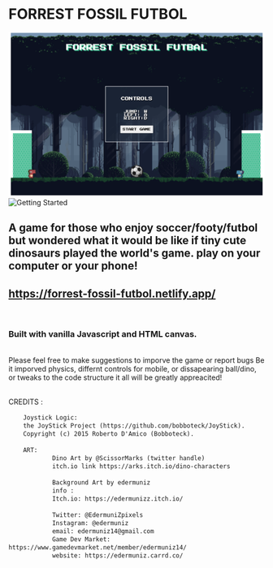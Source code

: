 <!-- Background Music by <a href="/users/placidplace-25572496/?tab=audio&amp;utm_source=link-attribution&amp;utm_medium=referral&amp;utm_campaign=audio&amp;utm_content=108380">Placidplace</a> from <a href="https://pixabay.com/?utm_source=link-attribution&amp;utm_medium=referral&amp;utm_campaign=music&amp;utm_content=108380">Pixabay</a> -->

# FORREST FOSSIL FUTBOL

![Getting Started](./assets/gameScreenGrab.png)
![Getting Started](./assets/mobile-screenshot.png)
<br>
## A game for those who enjoy soccer/footy/futbol but wondered what it would be like if tiny cute dinosaurs played the world's game. play on your computer or your phone!
## https://forrest-fossil-futbol.netlify.app/
<br>


### Built with vanilla Javascript and HTML canvas.


<br>
Please feel free to make suggestions to imporve the game or report bugs
Be it imporved physics, differnt controls for mobile, or dissapearing ball/dino, or tweaks to the code structure it all will be greatly appreacited!
<br>
<br>

CREDITS :

        Joystick Logic:
        the JoyStick Project (https://github.com/bobboteck/JoyStick).
        Copyright (c) 2015 Roberto D'Amico (Bobboteck).

        ART:
                Dino Art by @ScissorMarks (twitter handle)
                itch.io link https://arks.itch.io/dino-characters

                Background Art by edermuniz
                info :
                Itch.io: https://edermunizz.itch.io/

                Twitter: @EdermuniZpixels
                Instagram: @edermuniz
                email: edermuniz14@gmail.com
                Game Dev Market: https://www.gamedevmarket.net/member/edermuniz14/
                website: https://edermuniz.carrd.co/

